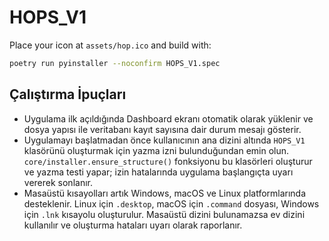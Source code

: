 # HOPS_V1

Place your icon at `assets/hop.ico` and build with:

```bash
poetry run pyinstaller --noconfirm HOPS_V1.spec
```
## Çalıştırma İpuçları

* Uygulama ilk açıldığında Dashboard ekranı otomatik olarak yüklenir ve dosya yapısı ile veritabanı kayıt sayısına dair durum mesajı gösterir.
* Uygulamayı başlatmadan önce kullanıcının ana dizini altında `HOPS_V1` klasörünü oluşturmak için yazma izni bulunduğundan emin olun. `core/installer.ensure_structure()` fonksiyonu bu klasörleri oluşturur ve yazma testi yapar; izin hatalarında uygulama başlangıçta uyarı vererek sonlanır.
* Masaüstü kısayolları artık Windows, macOS ve Linux platformlarında desteklenir. Linux için `.desktop`, macOS için `.command` dosyası, Windows için `.lnk` kısayolu oluşturulur. Masaüstü dizini bulunamazsa ev dizini kullanılır ve oluşturma hataları uyarı olarak raporlanır.